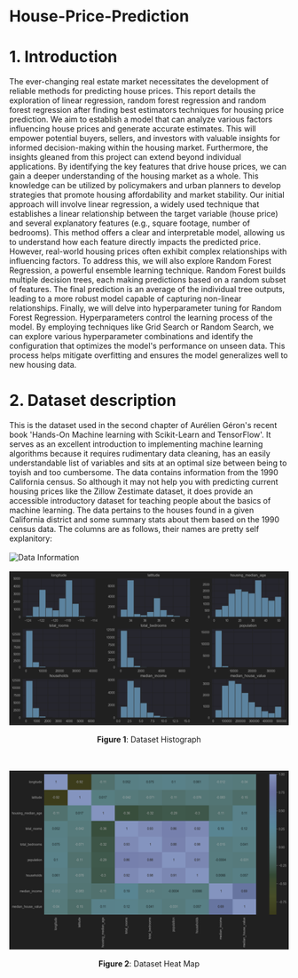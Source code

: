 ﻿# House-Price-Prediction
# 1. Introduction
The ever-changing real estate market necessitates the development of reliable methods for predicting house prices. This report details the exploration of linear regression, random forest regression and random forest regression after finding best estimators techniques for housing price prediction. We aim to establish a model that can analyze various factors influencing house prices and generate accurate estimates. This will empower potential buyers, sellers, and investors with valuable insights for informed decision-making within the housing market.
Furthermore, the insights gleaned from this project can extend beyond individual applications. By identifying the key features that drive house prices, we can gain a deeper understanding of the housing market as a whole. This knowledge can be utilized by policymakers and urban planners to develop strategies that promote housing affordability and market stability.
Our initial approach will involve linear regression, a widely used technique that establishes a linear relationship between the target variable (house price) and several explanatory features (e.g., square footage, number of bedrooms). This method offers a clear and interpretable model, allowing us to understand how each feature directly impacts the predicted price.
However, real-world housing prices often exhibit complex relationships with influencing factors. To address this, we will also explore Random Forest Regression, a powerful ensemble learning technique. Random Forest builds multiple decision trees, each making predictions based on a random subset of features. The final prediction is an average of the individual tree outputs, leading to a more robust model capable of capturing non-linear relationships.
Finally, we will delve into hyperparameter tuning for Random Forest Regression. Hyperparameters control the learning process of the model. By employing techniques like Grid Search or Random Search, we can explore various hyperparameter combinations and identify the configuration that optimizes the model's performance on unseen data. This process helps mitigate overfitting and ensures the model generalizes well to new housing data.

# 2.	Dataset description
This is the dataset used in the second chapter of Aurélien Géron's recent book 'Hands-On Machine learning with Scikit-Learn and TensorFlow'. It serves as an excellent introduction to implementing machine learning algorithms because it requires rudimentary data cleaning, has an easily understandable list of variables and sits at an optimal size between being to toyish and too cumbersome.
The data contains information from the 1990 California census. So although it may not help you with predicting current housing prices like the Zillow Zestimate dataset, it does provide an accessible introductory dataset for teaching people about the basics of machine learning.
The data pertains to the houses found in a given California district and some summary stats about them based on the 1990 census data. The columns are as follows, their names are pretty self explanitory:</br></br> 
![Data Information](./Utils/house_price.ipynb%20–%20house_price.ipynb%2007-04-2024%2000_43_03.png)</br></br>
![Dataset Histograph](./Utils/Dataset%20Histograph.png)</br>
<p align="center"><b>Figure 1</b>: Dataset Histograph</p></br></br>
<img src="./Utils/Dataset Heat Map.png"></br>
<p align="center"><b>Figure 2</b>: Dataset Heat Map</p></br></br>
